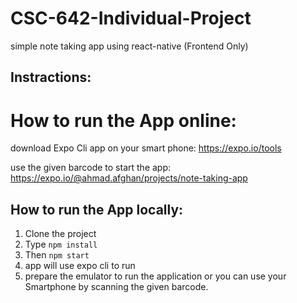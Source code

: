 # CSC-642-Individual-Project
simple note taking app using react-native (Frontend Only) 

## Instractions:
# How to run the App online: 
download Expo Cli app on your smart phone: https://expo.io/tools

use the given barcode to start the app: https://expo.io/@ahmad.afghan/projects/note-taking-app


## How to run the App locally: 
1. Clone the project 
2. Type  ```npm install```
3. Then ```npm start```
4. app will use expo cli to run
5. prepare the emulator to run the application or you can use your Smartphone by scanning the given barcode. 
